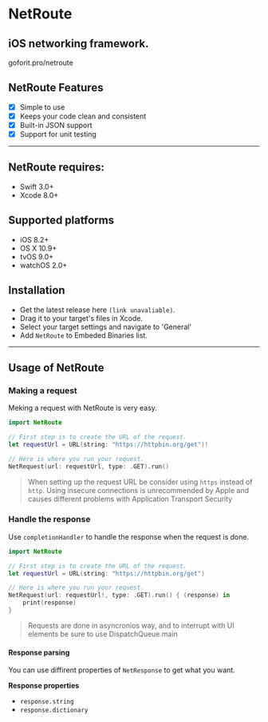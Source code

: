 # NetRoute
## iOS networking framework.

goforit.pro/netroute

## NetRoute Features

- [x] Simple to use
- [x] Keeps your code clean and consistent
- [x] Built-in JSON support
- [x] Support for unit testing

---

## NetRoute requires:

- Swift 3.0+
- Xcode 8.0+

## Supported platforms

- iOS 8.2+
- OS X 10.9+
- tvOS 9.0+
- watchOS 2.0+

## Installation

- Get the latest release here `(link unavaliable)`. 
- Drag it to your target's files in Xcode. 
- Select your target settings and navigate to 'General'
- Add `NetRoute` to Embeded Binaries list. 

---

## Usage of NetRoute

### Making a request

Meking a request with NetRoute is very easy.

```swift
import NetRoute

// First step is to create the URL of the request.
let requestUrl = URL(string: "https://httpbin.org/get")!

// Here is where you run your request.
NetRequest(url: requestUrl, type: .GET).run()
```
> When setting up the request URL be consider using `https` instead of `http`. Using insecure connections is unrecommended by Apple and causes different problems with Application Transport Security

### Handle the response

Use `completionHandler` to handle the response when the request is done.

```swift
import NetRoute

// First step is to create the URL of the request.
let requestUrl = URL(string: "https://httpbin.org/get")

// Here is where you run your request.
NetRequest(url: requestUrl!, type: .GET).run() { (response) in
    print(response)
}
```
> Requests are done in asyncronios way, and to interrupt with UI elements be sure to use DispatchQueue.main

#### Response parsing

You can use diffirent properties of `NetResponse` to get what you want.

**Response properties**

- `response.string`
- `response.dictionary`
